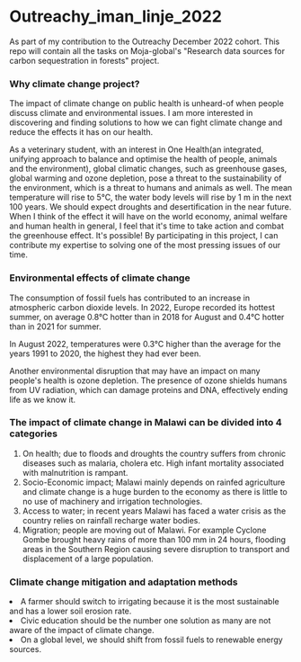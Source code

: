 # Outreachy_iman_linje_2022
As part of my contribution to the Outreachy December 2022 cohort. This repo will contain all the tasks on Moja-global's "Research data sources for carbon sequestration in forests" project.
<h3>Why climate change project?</h3>
<p>The impact of climate change on public health is unheard-of when people discuss climate and environmental issues. I am more interested in discovering and finding solutions to how we can fight climate change and reduce the effects it has on our health.</p>
<p>As a veterinary student, with an interest in One Health(an integrated, unifying approach to balance and optimise the health of people, animals and the environment), global climatic changes, such as greenhouse gases, global warming and ozone depletion, pose a threat to the sustainability of the environment, which is a threat to humans and animals as well. The mean temperature will rise to 5°C, the water body levels will rise by 1 m in the next 100 years. We should expect droughts and desertification in the near future. When I think of the effect it will have on the world economy, animal welfare and human health in general, I feel that it's time to take action and combat the greenhouse effect. It's possible! By participating in this project, I can contribute my expertise to solving one of the most pressing issues of our time.</p>
<h3>Environmental effects of climate change</h3>
<p>The consumption of fossil fuels has contributed to an increase in atmospheric carbon dioxide levels. In 2022, Europe recorded its hottest summer, on average 0.8°C hotter than in 2018 for August and 0.4°C hotter than in 2021 for summer.</p>
<p>In August 2022, temperatures were 0.3°C higher than the average for the years 1991 to 2020, the highest they had ever been.</p>
<p>Another environmental disruption that may have an impact on many people's health is ozone depletion. The presence of ozone shields humans from UV radiation, which can damage proteins and DNA, effectively ending life as we know it.</p>
<h3>The impact of climate change in Malawi can be divided into 4 categories</h3>
<ol>
<li>On health; due to floods and droughts the country suffers from chronic diseases such as malaria, cholera etc. High infant mortality associated with malnutrition is rampant.</li>  
<li>Socio-Economic impact; Malawi mainly depends on rainfed agriculture and climate change is a huge burden to the economy as there is little to no use of machinery and irrigation technologies.</li>
<li>Access to water; in recent years Malawi has faced a water crisis as the country relies on rainfall recharge water bodies.</li>
<li>Migration; people are moving out of Malawi. For example Cyclone Gombe brought heavy rains of more than 100 mm in 24 hours, flooding areas in the Southern Region causing severe disruption to transport and displacement of a large population.</li>
</ol>
<h3>Climate change mitigation and adaptation methods</h3>
<li>A farmer should switch to irrigating because it is the most sustainable and has a lower soil erosion rate.</li>
<li>Civic education should be the number one solution as many are not aware of the impact of climate change.</li>
<li>On a global level, we should shift from fossil fuels to renewable energy sources.</li>
